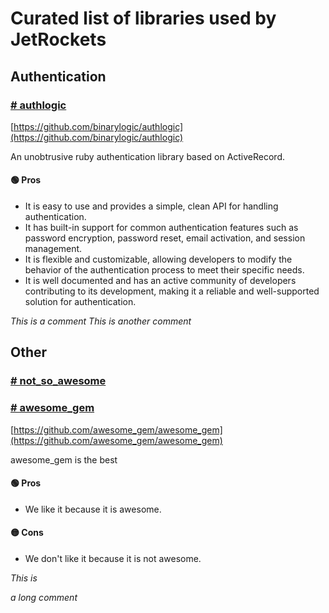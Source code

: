 # Curated list of libraries used by JetRockets

## Authentication

### [# authlogic](#authlogic)

  [https://github.com/binarylogic/authlogic](https://github.com/binarylogic/authlogic)

An unobtrusive ruby authentication library based on ActiveRecord.
#### 🟢 Pros

  * It is easy to use and provides a simple, clean API for handling authentication.
  * It has built-in support for common authentication features such as password encryption, password reset, email activation, and session management.
  * It is flexible and customizable, allowing developers to modify the behavior of the authentication process to meet their specific needs.
  * It is well documented and has an active community of developers contributing to its development, making it a reliable and well-supported solution for authentication.


  <em>
    This is a comment
  </em>

  <em>
    This is another comment
  </em>

## Other

### [# not_so_awesome](#not_so_awesome)





### [# awesome_gem](#awesome_gem)

  [https://github.com/awesome_gem/awesome_gem](https://github.com/awesome_gem/awesome_gem)

awesome_gem is the best
#### 🟢 Pros

  * We like it because it is awesome.

#### 🟡 Cons

  * We don't like it because it is not awesome.

  <em>
    
  This is

  a long comment
  
  </em>

